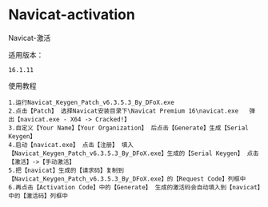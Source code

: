 # Navicat-activation
Navicat-激活

适用版本：

	16.1.11

使用教程

	1.运行Navicat_Keygen_Patch_v6.3.5.3_By_DFoX.exe
	2.点击【Patch】 选择Navicat安装目录下\Navicat Premium 16\navicat.exe   弹出【navicat.exe - X64 -> Cracked!】
	3.自定义【Your Name】【Your Organization】 后点击【Generate】生成【Serial Keygen】
	4.启动【navicat.exe】 点击【注册】 填入【Navicat_Keygen_Patch_v6.3.5.3_By_DFoX.exe】生成的【Serial Keygen】 点击【激活】->【手动激活】
	5.把【navicat】生成的【请求码】复制到【Navicat_Keygen_Patch_v6.3.5.3_By_DFoX.exe】的【Request Code】列框中 
 	6.再点击【Activation Code】中的【Generate】 生成的激活码会自动填入到【navicat】中的【激活码】列框中
